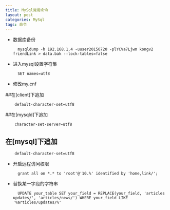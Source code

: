 ```yaml
---
title: MySql常用命令
layout: post
categories: MySql
tags: 命令
---
```


- 数据库备份

		mysqldump -h 192.168.1.4 -uuser20150720 -plYCVa7Ljwm kongv2 friendLink > data.bak --lock-tables=false

- 进入mysql设置字符集

		SET names=utf8

- 修改my.cnf

##在[client]下追加

		default-character-set=utf8

##在[mysqld]下追加

		character-set-server=utf8

## 在[mysql]下追加

		default-character-set=utf8

- 开启远程访问权限

		grant all on *.* to 'root'@'10.%' identified by 'home,link/';

- 替换某一字段的字符串

		UPDATE your_table SET your_field = REPLACE(your_field, 'articles updates/', 'articles/news/') WHERE your_field LIKE '%articles/updates/%'
